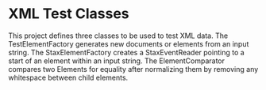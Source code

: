 # XML Test Classes

This project defines three classes to be used to test XML data.
The TestElementFactory generates new documents or elements from an input string.
The StaxElementFactory creates a StaxEventReader pointing to a start of an element within an input string.
The ElementComparator compares two Elements for equality after normalizing them by removing any whitespace between child elements.